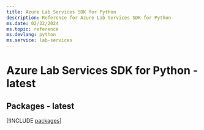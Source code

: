 ```yaml
---
title: Azure Lab Services SDK for Python
description: Reference for Azure Lab Services SDK for Python
ms.date: 02/22/2024
ms.topic: reference
ms.devlang: python
ms.service: lab-services
---
```

# Azure Lab Services SDK for Python - latest
## Packages - latest
[!INCLUDE [packages](lab-services-index.md)]